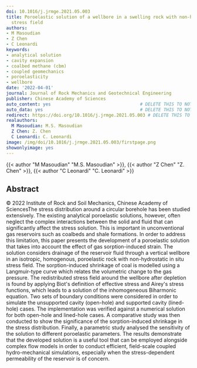 ```yaml
---
doi: 10.1016/j.jrmge.2021.05.003
title: Poroelastic solution of a wellbore in a swelling rock with non-hydrostatic
  stress field
authors:
- M Masoudian
- Z Chen
- C Leonardi
keywords:
- analytical solution
- cavity expansion
- coalbed methane (cbm)
- coupled geomechanics
- poroelasticity
- wellbore
date: '2022-04-01'
journal: Journal of Rock Mechanics and Geotechnical Engineering
publisher: Chinese Academy of Sciences
auto_content: yes                                  # DELETE THIS TO NOT AUTO GENERATE CONTENT
auto_data: yes                                     # DELETE THIS TO NOT AUTO GENERATE METADATA
redirect: https://doi.org/10.1016/j.jrmge.2021.05.003 # DELETE THIS TO NOT REDIRECT
realauthors:
  M Masoudian: M.S. Masoudian
  Z Chen: Z. Chen
  C Leonardi: C. Leonardi
image: /img/doi/10.1016/j.jrmge.2021.05.003/firstpage.png
showonlyimage: yes
---
```

{{< author "M Masoudian" "M.S. Masoudian" >}}, {{< author "Z Chen" "Z. Chen" >}}, {{< author "C Leonardi" "C. Leonardi" >}}

## Abstract
© 2022 Institute of Rock and Soil Mechanics, Chinese Academy of SciencesThe stress distribution around a circular borehole has been studied extensively. The existing analytical poroelastic solutions, however, often neglect the complex interactions between the solid and fluid that can significantly affect the stress solution. This is important in unconventional gas reservoirs such as coalbeds and shale formations. In order to address this limitation, this paper presents the development of a poroelastic solution that takes into account the effect of gas sorption-induced strain. The solution considers drainage of the reservoir fluid through a vertical wellbore in an isotropic, homogenous, poroelastic rock with non-hydrostatic in situ stress field. The sorption-induced shrinkage of coal is modelled using a Langmuir-type curve which relates the volumetric change to the gas pressure. The redistributed stress field around the wellbore after depletion is found by applying Biot's definition of effective stress and Airey's stress functions, which leads to a solution of the inhomogeneous Biharmonic equation. Two sets of boundary conditions were considered in order to simulate the unsupported cavity (open-hole) and supported cavity (lined-hole) cases. The implementation was verified against a numerical solution for both open-hole and lined-hole cases. A comparative study was then conducted to show the significance of the sorption-induced shrinkage in the stress distribution. Finally, a parametric study analysed the sensitivity of the solution to different poroelastic parameters. The results demonstrate that the developed solution is a useful tool that can be employed alongside complex flow models in order to conduct efficient, field-scale coupled hydro-mechanical simulations, especially when the stress-dependent permeability of the reservoir is of concern.

